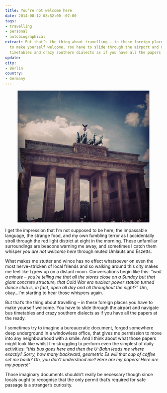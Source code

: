 ```yaml
---
title: You’re not welcome here
date: 2014-08-12 08:52:00 -07:00
tags:
- travelling
- personal
- autobiographical
extract: But that’s the thing about travelling – in these foreign places you have
  to make yourself welcome. You have to slide through the airport and navigate bus
  timetables and crazy southern dialects as if you have all the papers at the ready.
update: 
city:
- Berlin
country:
- Germany
---
```


<figure>
    <img src="/uploads/53e3d5f37480b494458b55f7.jpg" alt="A picture of the Brandenburg Gate">
</figure>

I get the impression that I’m not supposed to be here; the impassable language, the strange food, and my own fumbling terror as I accidentally stroll through the red light district at eight in the morning. These unfamiliar surroundings are beacons warning me away, and sometimes I catch them whisper *you are not welcome here* through muted Umlauts and Eszetts.

What makes me stutter and wince has no effect whatsoever on even the most nerve-stricken of local friends and so walking around this city makes me feel like I grew up on a distant moon. Conversations begin like this: *“wait a minute – you’re telling me that all the stores close on a Sunday but that giant concrete structure, that Cold War era nuclear power station turned dance club is, in fact, open all day and all throughout the night?”* Um, okay…I’m starting to hear those whispers again. 

But that’s the thing about travelling – in these foreign places you have to make yourself welcome. You have to slide through the airport and navigate bus timetables and crazy southern dialects as if you have all the papers at the ready.

I sometimes try to imagine a bureaucratic document, forged somewhere deep underground in a windowless office, that gives me permission to move into any neighbourhood with a smile. And I think about what those papers might look like whilst I’m struggling to perform even the simplest of daily activities: *“this bus goes here and then the U-Bahn leads me where exactly? Sorry, how many backward, geometric Es will that cup of coffee set me back? Oh, you don’t understand me? Here are my papers! Here are my papers!”*

Those imaginary documents shouldn’t really be necessary though since locals ought to recognise that the only permit that’s required for safe passage is a stranger’s curiosity.

